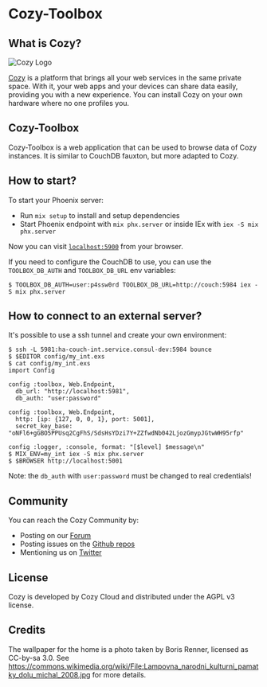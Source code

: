 # Cozy-Toolbox

## What is Cozy?

![Cozy Logo](https://cdn.rawgit.com/cozy/cozy-guidelines/master/templates/cozy_logo_small.svg)

[Cozy](https://cozy.io) is a platform that brings all your web services in the
same private space. With it, your web apps and your devices can share data
easily, providing you with a new experience. You can install Cozy on your own
hardware where no one profiles you.

## Cozy-Toolbox

Cozy-Toolbox is a web application that can be used to browse data of Cozy
instances. It is similar to CouchDB fauxton, but more adapted to Cozy.

## How to start?

To start your Phoenix server:

  * Run `mix setup` to install and setup dependencies
  * Start Phoenix endpoint with `mix phx.server` or inside IEx with `iex -S mix phx.server`

Now you can visit [`localhost:5900`](http://localhost:5900) from your browser.

If you need to configure the CouchDB to use, you can use the `TOOLBOX_DB_AUTH`
and `TOOLBOX_DB_URL` env variables:

```
$ TOOLBOX_DB_AUTH=user:p4ssw0rd TOOLBOX_DB_URL=http://couch:5984 iex -S mix phx.server
```

## How to connect to an external server?

It's possible to use a ssh tunnel and create your own environment:

```
$ ssh -L 5981:ha-couch-int.service.consul-dev:5984 bounce
$ $EDITOR config/my_int.exs
$ cat config/my_int.exs
import Config

config :toolbox, Web.Endpoint,
  db_url: "http://localhost:5981",
  db_auth: "user:password"

config :toolbox, Web.Endpoint,
  http: [ip: {127, 0, 0, 1}, port: 5001],
  secret_key_base: "oNFl6+gGBO5PPUsq2CgFhS/SdsHsYDzi7Y+ZZfwdNb042LjozGmypJGtwWH95rfp"

config :logger, :console, format: "[$level] $message\n"
$ MIX_ENV=my_int iex -S mix phx.server
$ $BROWSER http://localhost:5001
```

Note: the `db_auth` with `user:password` must be changed to real credentials!

## Community

You can reach the Cozy Community by:

* Posting on our [Forum](https://forum.cozy.io)
* Posting issues on the [Github repos](https://github.com/cozy/)
* Mentioning us on [Twitter](https://twitter.com/cozycloud)

## License

Cozy is developed by Cozy Cloud and distributed under the AGPL v3 license.

## Credits

The wallpaper for the home is a photo taken by Boris Renner, licensed as
CC-by-sa 3.0. See
https://commons.wikimedia.org/wiki/File:Lampovna_narodni_kulturni_pamatky_dolu_michal_2008.jpg
for more details.
